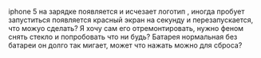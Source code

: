 iphone 5 на зарядке появляется и исчезает логотип , иногда пробует запуститься появляется красный экран на секунду и перезапускается, что можyо сделать? Я хочу сам его отремонтировать, нужно феном снять стекло и попробовать что ни будь? Батарея нормальная без батареи он долго так мигает, может что нажать можно для сброса?